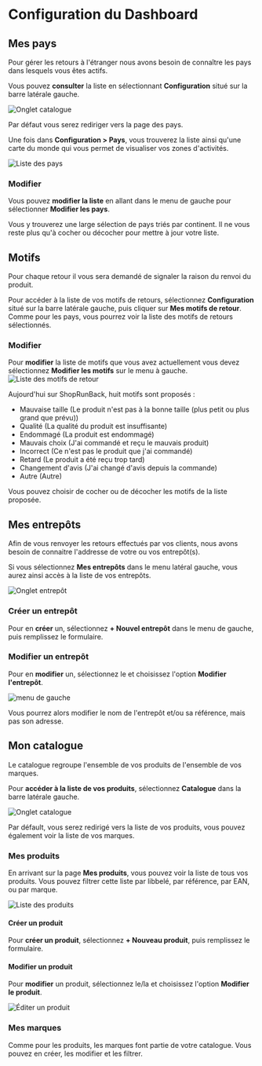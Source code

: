 # Configuration du Dashboard

## Mes pays

Pour gérer les retours à l'étranger nous avons besoin de connaître les pays dans lesquels vous êtes actifs.

Vous pouvez **consulter** la liste en sélectionnant **Configuration** situé sur la barre latérale gauche.

![Onglet catalogue](images/dashboard/configuration_sidebar.png)

Par défaut vous serez rediriger vers la page des pays.

Une fois dans **Configuration > Pays**, vous trouverez la liste ainsi qu'une carte du monde qui vous permet de visualiser vos zones d'activités.

![Liste des pays](images/dashboard/countries_index.png)

### Modifier

Vous pouvez **modifier la liste** en allant dans le menu de gauche pour sélectionner **Modifier les pays**.

Vous y trouverez une large sélection de pays triés par continent. Il ne vous reste plus qu'à cocher ou décocher pour mettre à jour votre liste.

## Motifs

Pour chaque retour il vous sera demandé de signaler la raison du renvoi du produit.

Pour accéder à la liste de vos motifs de retours, sélectionnez **Configuration** situé sur la barre latérale gauche, puis cliquer sur **Mes motifs de retour**. Comme pour les pays, vous pourrez voir la liste des motifs de retours sélectionnés.

### Modifier

Pour **modifier** la liste de motifs que vous avez actuellement vous devez sélectionnez **Modifier les motifs** sur le menu à gauche.
![Liste des motifs de retour](images/dashboard/reasons_index.png)

Aujourd'hui sur ShopRunBack, huit motifs sont proposés :

- Mauvaise taille (Le produit n'est pas à la bonne taille (plus petit ou plus grand que prévu))
- Qualité (La qualité du produit est insuffisante)
- Endommagé (La produit est endommagé)
- Mauvais choix (J'ai commandé et reçu le mauvais produit)
- Incorrect (Ce n'est pas le produit que j'ai commandé)
- Retard (Le produit a été reçu trop tard)
- Changement d'avis (J'ai changé d'avis depuis la commande)
- Autre (Autre)

Vous pouvez choisir de cocher ou de décocher les motifs de la liste proposée.

## Mes entrepôts

Afin de vous renvoyer les retours effectués par vos clients, nous avons besoin de connaitre l'addresse de votre ou vos entrepôt(s).

Si vous sélectionnez **Mes entrepôts** dans le menu latéral gauche, vous aurez ainsi accès à la liste de vos entrepôts.

![Onglet entrepôt](images/dashboard/warehouse_sidebar.png)

### Créer un entrepôt

Pour en **créer** un, sélectionnez **+ Nouvel entrepôt** dans le menu de gauche, puis remplissez le formulaire.


### Modifier un entrepôt

Pour en **modifier** un, sélectionnez le et choisissez l'option **Modifier l'entrepôt**.

![menu de gauche](images/dashboard/warehouse_show.png)

Vous pourrez alors modifier le nom de l'entrepôt et/ou sa référence, mais pas son adresse.

## Mon catalogue

Le catalogue regroupe l'ensemble de vos produits de l'ensemble de vos marques.

Pour **accéder à la liste de vos produits**, sélectionnez **Catalogue** dans la barre latérale gauche.

![Onglet catalogue](images/dashboard/catalogue_sidebar.png)

Par défault, vous serez redirigé vers la liste de vos produits, vous pouvez également voir la liste de vos marques.


### Mes produits

En arrivant sur la page **Mes produits**, vous pouvez voir la liste de tous vos produits. Vous pouvez filtrer cette liste par libbelé, par référence, par EAN, ou par marque.

![Liste des produits](images/dashboard/product_index.png)

#### Créer un produit

Pour **créer un produit**, sélectionnez **+ Nouveau produit**, puis remplissez le formulaire.


#### Modifier un produit

Pour **modifier** un produit, sélectionnez le/la et choisissez l'option **Modifier le produit**.

![Éditer un produit](images/dashboard/product_edit.png)


### Mes marques

Comme pour les produits, les marques font partie de votre catalogue. Vous pouvez en créer, les modifier et les filtrer.

